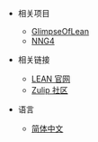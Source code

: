 * 相关项目
  * [GlimpseOfLean](https://leanprover.cn/glimpse_of_lean)
  * [NNG4](https://adam.math.hhu.de/#/game/nng)

* 相关链接
  * [LEAN 官网](https://lean-lang.org/)
  * [Zulip 社区](https://leanprover.zulipchat.com/)

* 语言
  * [简体中文](https://leanprover.cn)
